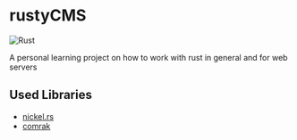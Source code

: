 # rustyCMS

![Rust](https://github.com/fxredeemer/rustyCMS/workflows/Rust/badge.svg)

A personal learning project on how to work with rust in general and for web servers

## Used Libraries
* [nickel.rs](http://nickel-org.github.io)
* [comrak](https://github.com/kivikakk/comrak)
